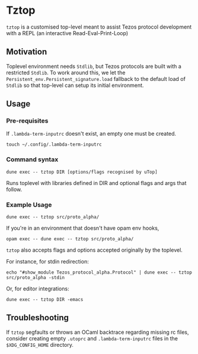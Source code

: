 # Tztop

`tztop` is a customised top-level meant to assist Tezos protocol development with a REPL (an interactive Read-Eval-Print-Loop)


## Motivation
Toplevel environment needs `Stdlib`, but Tezos protocols are built with a restricted `Stdlib`.
To work around this, we let the `Persistent_env.Persistent_signature.load` fallback to the default load of `Stdlib` so that top-level can setup its initial environment.


## Usage

### Pre-requisites

If `.lambda-term-inputrc` doesn't exist, an empty one must be created.

```
touch ~/.config/.lambda-term-inputrc
```

### Command syntax

```
dune exec -- tztop DIR [options/flags recognised by uTop]
```

Runs toplevel with libraries defined in DIR and optional flags and args that follow.

### Example Usage

```
dune exec -- tztop src/proto_alpha/
```

If you're in an environment that doesn't have opam env hooks, 


```
opam exec -- dune exec -- tztop src/proto_alpha/
```

`tztop` also accepts flags and options accepted originally by the toplevel.

For instance, for stdin redirection:

```
echo "#show_module Tezos_protocol_alpha.Protocol" | dune exec -- tztop src/proto_alpha -stdin
```

Or, for editor integrations:

```
dune exec -- tztop DIR -emacs
```

## Troubleshooting

If `tztop` segfaults or throws an OCaml backtrace regarding missing rc files, consider creating empty `.utoprc` and `.lambda-term-inputrc` files in the `$XDG_CONFIG_HOME` directory.
